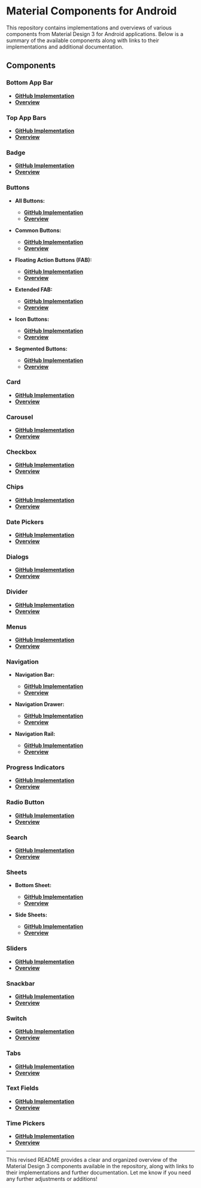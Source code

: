 # Material Components for Android

This repository contains implementations and overviews of various components from Material Design 3 for Android applications. Below is a summary of the available components along with links to their implementations and additional documentation.

## Components

### Bottom App Bar
- **[GitHub Implementation](https://github.com/material-components/material-components-android/blob/master/docs/components/BottomAppBar.md)**
- **[Overview](https://m3.material.io/components/bottom-app-bar/overview)**

### Top App Bars
- **[GitHub Implementation](https://github.com/material-components/material-components-android/blob/master/docs/components/TopAppBar.md)**
- **[Overview](https://m3.material.io/components/top-app-bar/overview)**

### Badge
- **[GitHub Implementation](https://github.com/material-components/material-components-android/blob/master/docs/components/BadgeDrawable.md)**
- **[Overview](https://m3.material.io/components/badges/overview)**

### Buttons
- **All Buttons:**
  - **[GitHub Implementation](https://github.com/material-components/material-components-android/blob/master/docs/components/Button.md#design-api-documentation)**
  - **[Overview](https://m3.material.io/components/all-buttons)**

- **Common Buttons:**
  - **[GitHub Implementation](https://github.com/material-components/material-components-android/blob/master/docs/components/Button.md)**
  - **[Overview](https://m3.material.io/components/buttons/overview)**

- **Floating Action Buttons (FAB):**
  - **[GitHub Implementation](https://github.com/material-components/material-components-android/blob/master/docs/components/FloatingActionButton.md)**
  - **[Overview](https://m3.material.io/components/floating-action-button/overview)**

- **Extended FAB:**
  - **[GitHub Implementation](https://github.com/material-components/material-components-android/blob/master/docs/components/FloatingActionButton.md#extended-fabs)**
  - **[Overview](https://m3.material.io/components/extended-fab/overview)**

- **Icon Buttons:**
  - **[GitHub Implementation](https://github.com/material-components/material-components-android/blob/master/docs/components/Button.md#icon-button)**
  - **[Overview](https://m3.material.io/components/icon-buttons/overview)**

- **Segmented Buttons:**
  - **[GitHub Implementation](https://github.com/material-components/material-components-android/blob/master/docs/components/Button.md#toggle-button)**
  - **[Overview](https://m3.material.io/components/segmented-buttons/overview)**

### Card
- **[GitHub Implementation](https://github.com/material-components/material-components-android/blob/master/docs/components/Card.md)**
- **[Overview](https://m3.material.io/components/cards/overview)**

### Carousel
- **[GitHub Implementation](https://github.com/material-components/material-components-android/blob/master/docs/components/Carousel.md)**
- **[Overview](https://m3.material.io/components/carousel/overview)**

### Checkbox
- **[GitHub Implementation](https://github.com/material-components/material-components-android/blob/master/docs/components/Checkbox.md)**
- **[Overview](https://m3.material.io/components/checkbox/overview)**

### Chips
- **[GitHub Implementation](https://github.com/material-components/material-components-android/blob/master/docs/components/Chip.md)**
- **[Overview](https://m3.material.io/components/chips/overview)**

### Date Pickers
- **[GitHub Implementation](https://github.com/material-components/material-components-android/blob/master/docs/components/DatePicker.md)**
- **[Overview](https://m3.material.io/components/date-pickers/overview)**

### Dialogs
- **[GitHub Implementation](https://github.com/material-components/material-components-android/blob/master/docs/components/Dialog.md)**
- **[Overview](https://m3.material.io/components/dialogs/overview)**

### Divider
- **[GitHub Implementation](https://github.com/material-components/material-components-android/blob/master/docs/components/Divider.md)**
- **[Overview](https://m3.material.io/components/divider/overview)**

### Menus
- **[GitHub Implementation](https://github.com/material-components/material-components-android/blob/master/docs/components/Menu.md)**
- **[Overview](https://m3.material.io/components/menus/overview)**

### Navigation
- **Navigation Bar:**
  - **[GitHub Implementation](https://github.com/material-components/material-components-android/blob/master/docs/components/BottomNavigation.md)**
  - **[Overview](https://m3.material.io/components/navigation-bar/overview)**

- **Navigation Drawer:**
  - **[GitHub Implementation](https://github.com/material-components/material-components-android/blob/master/docs/components/NavigationDrawer.md)**
  - **[Overview](https://m3.material.io/components/navigation-drawer/overview)**

- **Navigation Rail:**
  - **[GitHub Implementation](https://github.com/material-components/material-components-android/blob/master/docs/components/NavigationRail.md)**
  - **[Overview](https://m3.material.io/components/navigation-rail/overview)**

### Progress Indicators
- **[GitHub Implementation](https://github.com/material-components/material-components-android/blob/master/docs/components/ProgressIndicator.md)**
- **[Overview](https://m3.material.io/components/progress-indicators/overview)**

### Radio Button
- **[GitHub Implementation](https://github.com/material-components/material-components-android/blob/master/docs/components/RadioButton.md)**
- **[Overview](https://m3.material.io/components/radio-button/overview)**

### Search
- **[GitHub Implementation](https://github.com/material-components/material-components-android/blob/master/docs/components/Search.md)**
- **[Overview](https://m3.material.io/components/search/overview)**

### Sheets
- **Bottom Sheet:**
  - **[GitHub Implementation](https://github.com/material-components/material-components-android/blob/master/docs/components/BottomSheet.md)**
  - **[Overview](https://m3.material.io/components/bottom-sheets/overview)**

- **Side Sheets:**
  - **[GitHub Implementation](https://github.com/material-components/material-components-android/blob/master/docs/components/SideSheet.md)**
  - **[Overview](https://m3.material.io/components/side-sheets/overview)**

### Sliders
- **[GitHub Implementation](https://github.com/material-components/material-components-android/blob/master/docs/components/Slider.md)**
- **[Overview](https://m3.material.io/components/sliders/overview)**

### Snackbar
- **[GitHub Implementation](https://github.com/material-components/material-components-android/blob/master/docs/components/Snackbar.md)**
- **[Overview](https://m3.material.io/components/snackbar/overview)**

### Switch
- **[GitHub Implementation](https://github.com/material-components/material-components-android/blob/master/docs/components/Switch.md)**
- **[Overview](https://m3.material.io/components/switch/overview)**

### Tabs
- **[GitHub Implementation](https://github.com/material-components/material-components-android/blob/master/docs/components/Tabs.md)**
- **[Overview](https://m3.material.io/components/tabs/overview)**

### Text Fields
- **[GitHub Implementation](https://github.com/material-components/material-components-android/blob/master/docs/components/TextField.md)**
- **[Overview](https://m3.material.io/components/text-fields/overview)**

### Time Pickers
- **[GitHub Implementation](https://github.com/material-components/material-components-android/blob/master/docs/components/TimePicker.md)**
- **[Overview](https://m3.material.io/components/time-pickers/overview)**

---

This revised README provides a clear and organized overview of the Material Design 3 components available in the repository, along with links to their implementations and further documentation. Let me know if you need any further adjustments or additions!




<!--

<table> 
  <tr>
    <th>Component</th>
    <th>Website</th>
  </tr>
   
  <tr>
    <td>Bottom app bar</td>
    <td>
      <b>1- <a href="https://github.com/material-components/material-components-android/blob/master/docs/components/BottomAppBar.md">Github Implementation</a> </b> <br> 
      <b>2- <a href="https://m3.material.io/components/bottom-app-bar/overview">Overview</a> </b> <br> 
    </td>
  </tr>

   <tr>
    <td>Top app bars</td>
    <td>
      <b>1- <a href="https://github.com/material-components/material-components-android/blob/master/docs/components/TopAppBar.md">Github Implementation</a> </b> <br> 
      <b>2- <a href="https://m3.material.io/components/top-app-bar/overview">Overview</a> </b> <br> 
    </td>
   </tr>

   <tr>
    <td>Badge</td>
    <td>
      <b>1- <a href="https://github.com/material-components/material-components-android/blob/master/docs/components/BadgeDrawable.md">Github Implementation</a> </b> <br> 
      <b>2- <a href="https://m3.material.io/components/badges/overview">Overview</a> </b> <br> 
    </td>
   </tr>

   <tr>
    <td>All Button</td>
    <td>
      <b>1- <a href="https://github.com/material-components/material-components-android/blob/master/docs/components/Button.md#design-api-documentation">All Buttons - (Github Implementation)</a> </b> <br> 
      <b>2- <a href="https://m3.material.io/components/all-buttons">Overview On All Button</a> </b> <br> 
      <b>---------------------------------------------------------</b>  <br> 
      <b>1- <a href="https://github.com/material-components/material-components-android/blob/master/docs/components/Button.md">Common Buttons - (Github Implementation)</a> </b> <br> 
      <b>2- <a href="https://m3.material.io/components/buttons/overview">Common Buttons - (Overview)</a> </b> <br> 
      <b>---------------------------------------------------------</b>  <br> 
      <b>1- <a href="https://github.com/material-components/material-components-android/blob/master/docs/components/FloatingActionButton.md">Floating Action Buttons (FAB) - (Github Implementation)</a> </b> <br> 
      <b>2- <a href="https://m3.material.io/components/floating-action-button/overview">Floating Action Buttons (FAB) - (Overview)</a> </b> <br> 
      <b>---------------------------------------------------------</b>  <br> 
      <b>1- <a href="https://github.com/material-components/material-components-android/blob/master/docs/components/FloatingActionButton.md#extended-fabs">Extended FAB - (Github Implementation)</a> </b> <br> 
      <b>2- <a href="https://m3.material.io/components/extended-fab/overview">Extended FAB - (Overview)</a> </b> <br> 
      <b>---------------------------------------------------------</b>  <br> 
      <b>1- <a href="https://github.com/material-components/material-components-android/blob/master/docs/components/Button.md#icon-button">Icon buttons - (Github Implementation)</a> </b> <br> 
      <b>2- <a href="https://m3.material.io/components/icon-buttons/overview">Icon buttons - (Overview)</a> </b> <br> 
      <b>---------------------------------------------------------</b>  <br> 
      <b>1- <a href="https://github.com/material-components/material-components-android/blob/master/docs/components/Button.md#toggle-button">Segmented buttons - (Github Implementation)</a> </b> <br> 
      <b>2- <a href="https://m3.material.io/components/segmented-buttons/overview">Segmented buttons - (Overview)</a> </b> <br> 
    </td>
   </tr>

   <tr>
    <td>Card</td>
    <td>
      <b>1- <a href="https://github.com/material-components/material-components-android/blob/master/docs/components/Card.md">Github Implementation</a> </b> <br> 
      <b>2- <a href="https://m3.material.io/components/cards/overview">Overview</a> </b> <br> 
    </td>
   </tr>

   <tr>
    <td>Carousel</td>
    <td>
      <b>1- <a href="https://github.com/material-components/material-components-android/blob/master/docs/components/Carousel.md">Github Implementation</a> </b> <br> 
      <b>2- <a href="https://m3.material.io/components/carousel/overview">Overview</a> </b> <br> 
    </td>
   </tr>

   <tr>
    <td>Checkbox</td>
    <td>
      <b>1- <a href="https://github.com/material-components/material-components-android/blob/master/docs/components/Checkbox.md">Github Implementation</a> </b> <br> 
      <b>2- <a href="https://m3.material.io/components/checkbox/overview">Overview</a> </b> <br> 
    </td>
   </tr>

   <tr>
    <td>Chips</td>
    <td>
      <b>1- <a href="https://github.com/material-components/material-components-android/blob/master/docs/components/Chip.md">Github Implementation</a> </b> <br> 
      <b>2- <a href="https://m3.material.io/components/chips/overview">Overview</a> </b> <br> 
    </td>
   </tr>  

   <tr>
    <td>Date pickers</td>
    <td>
      <b>1- <a href="https://github.com/material-components/material-components-android/blob/master/docs/components/DatePicker.md">Github Implementation</a> </b> <br> 
      <b>2- <a href="https://m3.material.io/components/date-pickers/overview">Overview</a> </b> <br> 
    </td>
   </tr>

   <tr>
    <td>Dialogs</td>
    <td>
      <b>1- <a href="https://github.com/material-components/material-components-android/blob/master/docs/components/Dialog.md">Github Implementation</a> </b> <br> 
      <b>2- <a href="https://m3.material.io/components/dialogs/overview">Overview</a> </b> <br> 
    </td>
   </tr>

   <tr>
    <td>Divider</td>
    <td>
      <b>1- <a href="https://github.com/material-components/material-components-android/blob/master/docs/components/Divider.md">Github Implementation</a> </b> <br> 
      <b>2- <a href="https://m3.material.io/components/divider/overview">Overview</a> </b> <br> 
    </td>
   </tr>

   <tr>
    <td>Menus</td>
    <td>
      <b>1- <a href="https://github.com/material-components/material-components-android/blob/master/docs/components/Menu.md">Github Implementation</a> </b> <br> 
      <b>2- <a href="https://m3.material.io/components/menus/overview">Overview</a> </b> <br> 
    </td>
   </tr>



   <tr>
    <td>Navigation</td>
    <td>
      <b>1- <a href="https://github.com/material-components/material-components-android/blob/master/docs/components/BottomNavigation.md">Navigation bar - (Github Implementation)</a> </b> <br> 
      <b>2- <a href="https://m3.material.io/components/navigation-bar/overview">Navigation bar - (Overview)</a> </b> <br> 
      <b>---------------------------------------------------------</b>  <br> 
      <b>1- <a href="https://github.com/material-components/material-components-android/blob/master/docs/components/NavigationDrawer.md">Navigation drawer - (Github Implementation)</a> </b> <br> 
      <b>2- <a href="https://m3.material.io/components/navigation-drawer/overview">Navigation drawer - (Overview)</a> </b> <br> 
      <b>---------------------------------------------------------</b>  <br> 
      <b>1- <a href="https://github.com/material-components/material-components-android/blob/master/docs/components/NavigationRail.md">Navigation rail - (Github Implementation)</a> </b> <br> 
      <b>2- <a href="https://m3.material.io/components/navigation-rail/overview">Navigation rail - (Overview)</a> </b> <br> 
    </td>
   </tr>

   <tr>
    <td>Progress indicators</td>
    <td>
      <b>1- <a href="https://github.com/material-components/material-components-android/blob/master/docs/components/ProgressIndicator.md">Github Implementation</a> </b> <br> 
      <b>2- <a href="https://m3.material.io/components/progress-indicators/overview">Overview</a> </b> <br> 
    </td>
   </tr>

   <tr>
    <td>Radio button</td>
    <td>
      <b>1- <a href="https://github.com/material-components/material-components-android/blob/master/docs/components/RadioButton.md">Github Implementation</a> </b> <br> 
      <b>2- <a href="https://m3.material.io/components/radio-button/overview">Overview</a> </b> <br> 
    </td>
   </tr>


   <tr>
    <td>Search</td>
    <td>
      <b>1- <a href="https://github.com/material-components/material-components-android/blob/master/docs/components/Search.md">Github Implementation</a> </b> <br> 
      <b>2- <a href="https://m3.material.io/components/search/overview">Overview</a> </b> <br> 
    </td>
   </tr>

   <tr>
    <td>Sheets</td>
    <td>
      <b>1- <a href="https://github.com/material-components/material-components-android/blob/master/docs/components/BottomSheet.md">Bottom Sheet - (Github Implementation)</a> </b> <br> 
      <b>2- <a href="https://m3.material.io/components/bottom-sheets/overview">Bottom Sheet - (Overview)</a> </b> <br> 
      <b>---------------------------------------------------------</b>  <br> 
      <b>1- <a href="https://github.com/material-components/material-components-android/blob/master/docs/components/SideSheet.md">Side sheets - (Github Implementation)</a> </b> <br> 
      <b>2- <a href="https://m3.material.io/components/side-sheets/overview">Side sheets - (Overview)</a> </b> <br> 
    </td>
   </tr>

  <tr>
    <td>Sliders</td>
    <td>
      <b>1- <a href="https://github.com/material-components/material-components-android/blob/master/docs/components/Slider.md">Github Implementation</a> </b> <br> 
      <b>2- <a href="https://m3.material.io/components/sliders/overview">Overview</a> </b> <br> 
    </td>
   </tr>

 <tr>
    <td>Snackbar</td>
    <td>
      <b>1- <a href="https://github.com/material-components/material-components-android/blob/master/docs/components/Snackbar.md">Github Implementation</a> </b> <br> 
      <b>2- <a href="https://m3.material.io/components/snackbar/overview">Overview</a> </b> <br> 
    </td>
   </tr>

   <tr>
    <td>Switch</td>
    <td>
      <b>1- <a href="https://github.com/material-components/material-components-android/blob/master/docs/components/Switch.md">Github Implementation</a> </b> <br> 
      <b>2- <a href="https://m3.material.io/components/switch/overview">Overview</a> </b> <br> 
    </td>
   </tr>

   <tr>
    <td>Tabs</td>
    <td>
      <b>1- <a href="https://github.com/material-components/material-components-android/blob/master/docs/components/Tabs.md">Github Implementation</a> </b> <br> 
      <b>2- <a href="https://m3.material.io/components/tabs/overview">Overview</a> </b> <br> 
    </td>
   </tr>

   <tr>
    <td>Text fields</td>
    <td>
      <b>1- <a href="https://github.com/material-components/material-components-android/blob/master/docs/components/TextField.md">Github Implementation</a> </b> <br> 
      <b>2- <a href="https://m3.material.io/components/text-fields/overview">Overview</a> </b> <br> 
    </td>
   </tr>

   <tr>
    <td>Time pickers</td>
    <td>
      <b>1- <a href="https://github.com/material-components/material-components-android/blob/master/docs/components/TimePicker.md">Github Implementation</a> </b> <br> 
      <b>2- <a href="https://m3.material.io/components/time-pickers/overview">Overview</a> </b> <br> 
    </td>
   </tr>
</table>
-->







 
